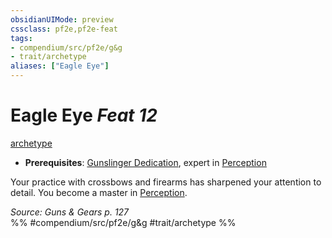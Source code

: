 ```yaml
---
obsidianUIMode: preview
cssclass: pf2e,pf2e-feat
tags:
- compendium/src/pf2e/g&g
- trait/archetype
aliases: ["Eagle Eye"]
---
```

# Eagle Eye  *Feat 12*  
[archetype](rules/traits/archetype.md "Archetype Feat Trait")  

- **Prerequisites**: [Gunslinger Dedication](compendium/feats/gunslinger-dedication-g-g.md), expert in [Perception](compendium/skills.md#Perception)

Your practice with crossbows and firearms has sharpened your attention to detail. You become a master in [Perception](compendium/skills.md#Perception).

*Source: Guns & Gears p. 127*  
%% #compendium/src/pf2e/g&g #trait/archetype %%